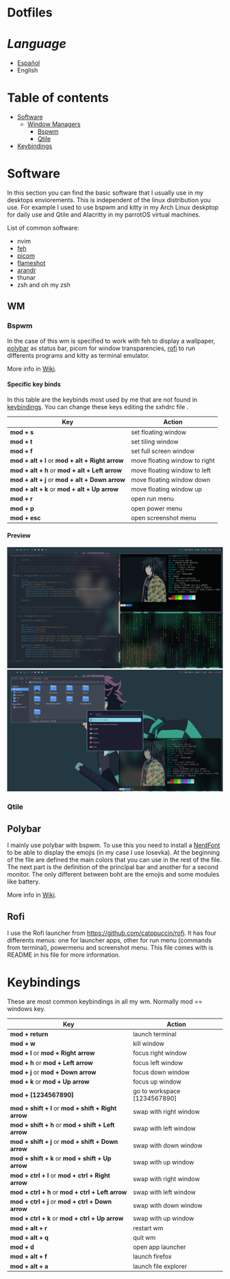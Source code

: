 # Dotfiles

# ***Language***

- [Español]()
- English

# Table of contents

- [Software](#Software)
    - [Window Managers](#WM)
        - [Bspwm](#Bspwm)
        - [Qtile](#Qtile)
- [Keybindings](#Keybindings)
    
# Software

In this section you can find the basic software that I usually use in my desktops enviorements.
This is independent of the linux distribution you use. For example I used to use bspwm and kitty in my Arch Linux deskptop for daily use and Qtile and Alacritty in my parrotOS virtual machines.

List of common software:

- nvim
- [feh](https://feh.finalrewind.org/)
- [picom](https://wiki.archlinux.org/title/Picom)
- [flameshot](https://flameshot.org/)
- [arandr](https://christian.amsuess.com/tools/arandr/)
- thunar
- zsh and oh my zsh

## WM

### Bspwm

In the case of this wm is specified to work with feh to display a wallpaper, [polybar](#Polybar) as status bar, picom for window transparencies, 
[rofi](#Rofi) to run differents programs and kitty as terminal emulator.

More info in [Wiki](https://github.com/baskerville/bspwm).

#### Specific key binds

In this table are the keybinds most used by me that are not found in [keybindings](#Keybindings). You can change these keys editing the sxhdrc file . 

| Key                                                           | Action                           |
| ------------------------------------------------------------- | -------------------------------- |
| **mod + s**                                                   | set floating window              |
| **mod + t**                                                   | set tiling window                |
| **mod + f**                                                   | set full screen window           |
| **mod + alt + l** or **mod + alt + Right arrow**              | move floating window to right    |
| **mod + alt + h** or **mod + alt + Left arrow**               | move floating window to left     |
| **mod + alt + j** or **mod + alt + Down arrow**               | move floating window down        |
| **mod + alt + k** or **mod + alt + Up arrow**                 | move floating window up          |
| **mod + r**                                                   | open run menu                    |
| **mod + p**                                                   | open power menu                  |
| **mod + esc**                                                 | open screenshot menu             |

#### Preview

![Bspwm](.screenshots/bspwm/bspwm_1.png)
![Bspwm](.screenshots/bspwm/bspwm_2.png)

### Qtile 

## Polybar

I mainly use polybar with bspwm. To use this you need to install a [NerdFont](https://www.nerdfonts.com/) to be able to display the emojis (in my case I use Iosevka).
At the beginning of the file are defined the main colors that you can use in the rest of the file. 
The next part is the definition of the principal bar and another for a second monitor. The only different between boht are the emojis and some modules like battery.

More info in [Wiki](https://polybar.github.io/).

## Rofi

I use the Rofi launcher from https://github.com/catppuccin/rofi. It has four differents menus: one for launcher apps, other for run menu (commands from terminal), powermenu and screenshot menu.
This file comes with is README in his file for more information.

# Keybindings

These are most common keybindings in all my wm. Normally mod == windows key.

| Key                                                           | Action                         |
| ------------------------------------------------------------- | ------------------------------ |
| **mod + return**                                              | launch terminal                |
| **mod + w**                                                   | kill window                    |
| **mod + l** or **mod + Right arrow**                          | focus right window             |
| **mod + h** or **mod + Left arrow**                           | focus left window              |
| **mod + j** or **mod + Down arrow**                           | focus down window              |
| **mod + k** or **mod + Up arrow**                             | focus up window                |
| **mod + \[1234567890\]**                                      | go to workspace \[1234567890\] |
| **mod + shift + l** or **mod + shift + Right arrow**          | swap with right window         |
| **mod + shift + h** or **mod + shift + Left arrow**           | swap with left window          |
| **mod + shift + j** or **mod + shift + Down arrow**           | swap with down window          |
| **mod + shift + k** or **mod + shift + Up arrow**             | swap with up window            |
| **mod + ctrl + l** or **mod + ctrl + Right arrow**            | swap with right window         |
| **mod + ctrl + h** or **mod + ctrl + Left arrow**             | swap with left window          |
| **mod + ctrl + j** or **mod + ctrl + Down arrow**             | swap with down window          |
| **mod + ctrl + k** or **mod + ctrl + Up arrow**               | swap with up window            |
| **mod + alt + r**                                             | restart wm                     |
| **mod + alt + q**                                             | quit wm                        |
| **mod + d**                                                   | open app launcher              |
| **mod + alt + f**                                             | launch firefox                 |
| **mod + alt + a**                                             | launch file explorer           |

